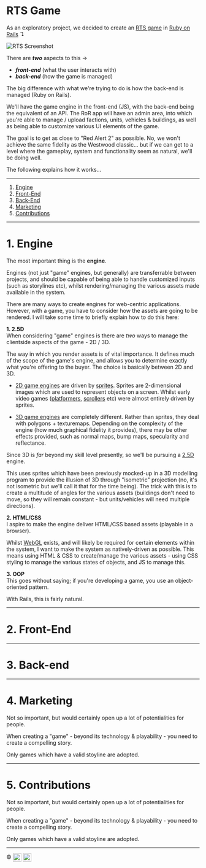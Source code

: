 # RTS Game
As an exploratory project, we decided to create an [RTS game](https://en.wikipedia.org/wiki/Real-time_strategy) in [Ruby on Rails](https://www.rubyonrails.org/) ↴

![RTS Screenshot](https://wallpaperaccess.com/full/708596.jpg)

There are ***two*** aspects to this →

 - ***front-end*** (what the user interacts with)
 - ***back-end*** (how the game is managed)

The big difference with what we're trying to do is how the back-end is managed (Ruby on Rails).

We'll have the game engine in the front-end (JS), with the back-end being the equivalent of an API. The RoR app will have an admin area, into which you're able to manage / upload factions, units, vehicles & buildings, as well as being able to customize various UI elements of the game.

The goal is to get as close to "Red Alert 2" as possible. No, we won't achieve the same fidelity as the Westwood classic... but if we can get to a level where the gameplay, system and functionality seem as natural, we'll be doing well.

The following explains how it works...

----

1. [Engine][engine]
2. [Front-End][front-end]
3. [Back-End][back-end]
4. [Marketing][marketing]
5. [Contributions][contributions]

----

<!-- ################################### -->
<!--               Engine                -->
<!-- ################################### -->

# 1. Engine

The most important thing is the **engine**.

Engines (not just "game" engines, but generally) are transferrable between projects, and should be capable of being able to handle customized inputs (such as storylines etc), whilst rendering/managing the various assets made available in the system.

There are many ways to create engines for web-centric applications. However, with a game, you have to consider how the assets are going to be rendered. I will take some time to briefly explain how to do this here:

**1. 2.5D**<br />
When considering "game" engines is there are *two* ways to manage the clientside aspects of the game - 2D / 3D.

The way in which you render assets is of vital importance. It defines much of the scope of the game's engine, and allows you to determine exactly what you're offering to the buyer. The choice is basically between 2D and 3D.

 - [2D game engines](https://en.wikipedia.org/wiki/2D_computer_graphics) are driven by [sprites](https://en.wikipedia.org/wiki/Sprite_(computer_graphics)). Sprites are 2-dimensional images which are used to represent objects on a screen. Whilst early video games ([platformers](https://en.wikipedia.org/wiki/Platform_game), [scrollers](https://en.wikipedia.org/wiki/Side-scrolling_video_game) etc) were almost entirely driven by sprites.
 
 - [3D game engines](https://en.wikipedia.org/wiki/3D_computer_graphics) are completely different. Rather than sprites, they deal with polygons + texturemaps. Depending on the complexity of the engine (how much graphical fidelity it provides), there may be other effects provided, such as normal maps, bump maps, specularity and reflectance. 
  
Since 3D is *far* beyond my skill level presently, so we'll be pursuing a [2.5D](https://en.wikipedia.org/wiki/2.5D) engine. 
 
This uses sprites which have been previously mocked-up in a 3D modelling program to provide the illusion of 3D through "isometric" projection (no, it's not isometric but we'll call it that for the time being). The trick with this is to create a multitude of angles for the various assets (buildings don't need to move, so they will remain constant - but units/vehicles will need multiple directions).
 
 **2. HTML/CSS**<br />
I aspire to make the engine deliver HTML/CSS based assets (playable in a browser).

Whilst [WebGL](https://developer.mozilla.org/en-US/docs/Web/API/WebGL_API) exists, and will likely be required for certain elements within the system, I want to make the system as natively-driven as possible. This means using HTML & CSS to create/manage the various assets - using CSS styling to manage the various states of objects, and JS to manage this.

**3. OOP**<br />
This goes without saying; if you're developing a game, you use an object-oriented pattern.

With Rails, this is fairly natural.

----

<!-- ################################### -->
<!--              Front-End              -->
<!-- ################################### -->

# 2. Front-End

----

<!-- ################################### -->
<!--              Back-End               -->
<!-- ################################### -->

# 3. Back-end

----

<!-- ################################### -->
<!--              Marketing              -->
<!-- ################################### -->

# 4. Marketing
Not so important, but would certainly open up a lot of potentialities for people.

When creating a "game" - beyond its technology & playability - you need to create a compelling story.

Only games which have a valid stoyline are adopted.

----

<!-- ################################### -->
<!--            Contributions            -->
<!-- ################################### -->

# 5. Contributions
Not so important, but would certainly open up a lot of potentialities for people.

When creating a "game" - beyond its technology & playability - you need to create a compelling story.

Only games which have a valid stoyline are adopted.

----

<!-- ################################### -->
<!--             Copyright               -->
<!-- ################################### -->

:copyright: <a href="http://www.fl.co.uk" align="absmiddle" ><img src="readme/fl.jpg" height="22" align="absmiddle" /></a> <a href="http://stackoverflow.com/users/1143732/richard-peck?tab=profile" align="absmiddle" ><img src="https://avatars0.githubusercontent.com/u/1104431" height="22" align="absmiddle" /></a>

<!-- ################################### -->
<!--               Setup                 -->
<!-- ################################### -->

<!-- Refs -->
<!-- Comments http://stackoverflow.com/a/20885980/1143732 -->
<!-- Images   https://github.com/adam-p/markdown-here/wiki/Markdown-Cheatsheet#images -->

<!-- Images -->
[banner]:readme/banner.jpg

<!-- Links -->
[rubygems]: http://rubygems.org/gems/exception_handler

<!-- Local Links -->
[engine]:        #1-engine
[front-end]:     #2-front-end
[back-end]:      #3-back-end
[marketing]:     #4-marketing
[contributions]: #5-contributions

<!-- ################################### -->
<!-- ################################### -->
